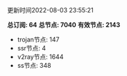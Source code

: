更新时间2022-08-03 23:55:21

**总订阅: 64**
**总节点: 7040**
**有效节点: 2143**
- trojan节点: 147
- ssr节点: 4
- v2ray节点: 1644
- ss节点: 348
